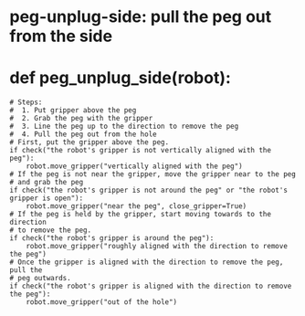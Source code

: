 # peg-unplug-side: pull the peg out from the side
# def peg_unplug_side(robot):
    # Steps:
    #  1. Put gripper above the peg
    #  2. Grab the peg with the gripper
    #  3. Line the peg up to the direction to remove the peg
    #  4. Pull the peg out from the hole
    # First, put the gripper above the peg.
    if check("the robot's gripper is not vertically aligned with the peg"):
        robot.move_gripper("vertically aligned with the peg")
    # If the peg is not near the gripper, move the gripper near to the peg
    # and grab the peg
    if check("the robot's gripper is not around the peg" or "the robot's gripper is open"):
        robot.move_gripper("near the peg", close_gripper=True)
    # If the peg is held by the gripper, start moving towards to the direction
    # to remove the peg.
    if check("the robot's gripper is around the peg"):
        robot.move_gripper("roughly aligned with the direction to remove the peg")
    # Once the gripper is aligned with the direction to remove the peg, pull the
    # peg outwards.
    if check("the robot's gripper is aligned with the direction to remove the peg"):
        robot.move_gripper("out of the hole")